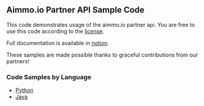 ## Aimmo.io Partner API Sample Code 

This code demonstrates usage of the aimmo.io partner api. You are free to use this code according to the [license](LICENSE).

Full documentation is available in [notion](https://www.notion.so/aimmoio/Partner-API-documentation-293b4affe678422eb87b983a893969a5).

These samples are made possible thanks to graceful contributions from our partners!

### Code Samples by Language

* [Python](/python)
* [Java](/java)


